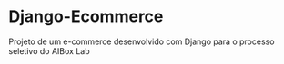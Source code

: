 # Django-Ecommerce
Projeto de um e-commerce desenvolvido com Django para o processo seletivo do AIBox Lab
